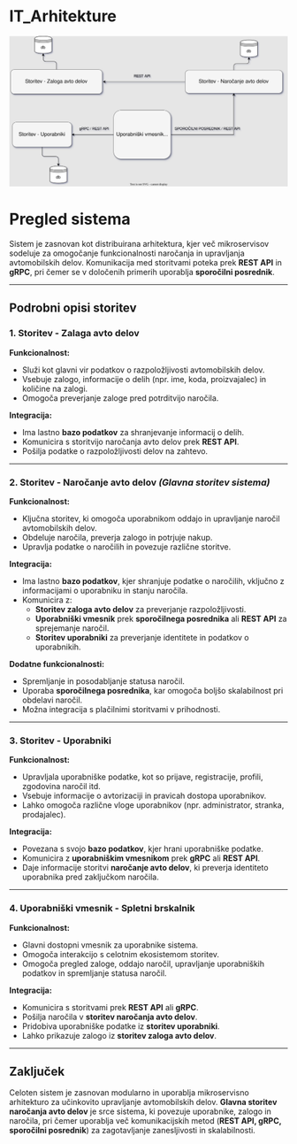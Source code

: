 # IT_Arhitekture
<img src="slika.svg">

# **Pregled sistema**

Sistem je zasnovan kot distribuirana arhitektura, kjer več mikroservisov sodeluje za omogočanje funkcionalnosti naročanja in upravljanja avtomobilskih delov. Komunikacija med storitvami poteka prek **REST API** in **gRPC**, pri čemer se v določenih primerih uporablja **sporočilni posrednik**.

---

## **Podrobni opisi storitev**

### **1. Storitev - Zalaga avto delov**  
**Funkcionalnost:**  
- Služi kot glavni vir podatkov o razpoložljivosti avtomobilskih delov.  
- Vsebuje zalogo, informacije o delih (npr. ime, koda, proizvajalec) in količine na zalogi.  
- Omogoča preverjanje zaloge pred potrditvijo naročila.  

**Integracija:**  
- Ima lastno **bazo podatkov** za shranjevanje informacij o delih.  
- Komunicira s storitvijo naročanja avto delov prek **REST API**.  
- Pošilja podatke o razpoložljivosti delov na zahtevo.  

---

### **2. Storitev - Naročanje avto delov** *(Glavna storitev sistema)*  
**Funkcionalnost:**  
- Ključna storitev, ki omogoča uporabnikom oddajo in upravljanje naročil avtomobilskih delov.  
- Obdeluje naročila, preverja zalogo in potrjuje nakup.  
- Upravlja podatke o naročilih in povezuje različne storitve.  

**Integracija:**  
- Ima lastno **bazo podatkov**, kjer shranjuje podatke o naročilih, vključno z informacijami o uporabniku in stanju naročila.  
- Komunicira z:  
  - **Storitev zaloga avto delov** za preverjanje razpoložljivosti.  
  - **Uporabniški vmesnik** prek **sporočilnega posrednika** ali **REST API** za sprejemanje naročil.  
  - **Storitev uporabniki** za preverjanje identitete in podatkov o uporabnikih.  

**Dodatne funkcionalnosti:**  
- Spremljanje in posodabljanje statusa naročil.  
- Uporaba **sporočilnega posrednika**, kar omogoča boljšo skalabilnost pri obdelavi naročil.  
- Možna integracija s plačilnimi storitvami v prihodnosti.  

---

### **3. Storitev - Uporabniki**  
**Funkcionalnost:**  
- Upravljala uporabniške podatke, kot so prijave, registracije, profili, zgodovina naročil itd.  
- Vsebuje informacije o avtorizaciji in pravicah dostopa uporabnikov.  
- Lahko omogoča različne vloge uporabnikov (npr. administrator, stranka, prodajalec).  

**Integracija:**  
- Povezana s svojo **bazo podatkov**, kjer hrani uporabniške podatke.  
- Komunicira z **uporabniškim vmesnikom** prek **gRPC** ali **REST API**.  
- Daje informacije storitvi **naročanje avto delov**, ki preverja identiteto uporabnika pred zaključkom naročila.  

---

### **4. Uporabniški vmesnik - Spletni brskalnik**  
**Funkcionalnost:**  
- Glavni dostopni vmesnik za uporabnike sistema.  
- Omogoča interakcijo s celotnim ekosistemom storitev.  
- Omogoča pregled zaloge, oddajo naročil, upravljanje uporabniških podatkov in spremljanje statusa naročil.  

**Integracija:**  
- Komunicira s storitvami prek **REST API** ali **gRPC**.  
- Pošilja naročila v **storitev naročanja avto delov**.  
- Pridobiva uporabniške podatke iz **storitev uporabniki**.  
- Lahko prikazuje zalogo iz **storitev zaloga avto delov**.  

---

## **Zaključek**  
Celoten sistem je zasnovan modularno in uporablja mikroservisno arhitekturo za učinkovito upravljanje avtomobilskih delov. **Glavna storitev naročanja avto delov** je srce sistema, ki povezuje uporabnike, zalogo in naročila, pri čemer uporablja več komunikacijskih metod (**REST API, gRPC, sporočilni posrednik**) za zagotavljanje zanesljivosti in skalabilnosti.

